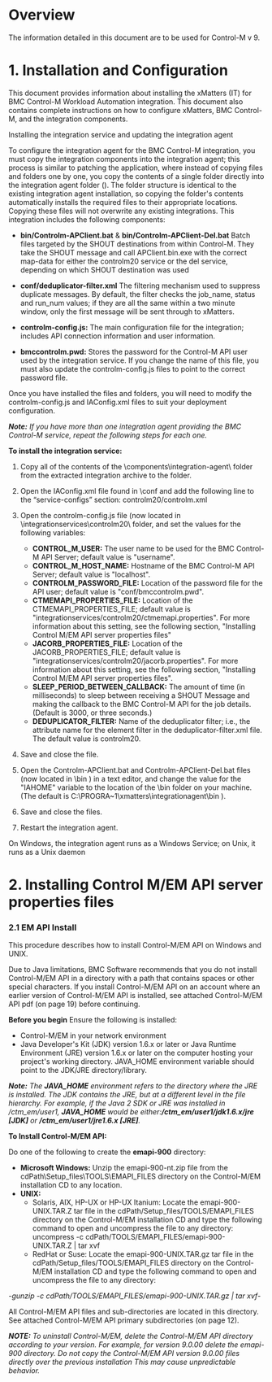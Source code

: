# Overview

The information detailed in this document are to be used for Control-M v 9. 

# 1. Installation and Configuration

This document provides information about installing the xMatters (IT) for BMC Control-M Workload Automation integration. This document also contains complete instructions on how to configure xMatters, BMC Control-M, and the integration components.

Installing the integration service and updating the integration agent

To configure the integration agent for the BMC Control-M integration, you must copy the integration components into the integration agent; this process is similar to patching the application, where instead of copying files and folders one by one, you copy the contents of a single folder directly into the integration agent folder (<IAHOME>). The folder structure is identical to the existing integration agent installation, so copying the folder's contents automatically installs the required files to their appropriate locations. Copying these files will not overwrite any existing integrations. This integration includes the following components:

* **bin/Controlm-APClient.bat** & **bin/Controlm-APClient-Del.bat**
Batch files targeted by the SHOUT destinations from within Control-M. They take the SHOUT message and call APClient.bin.exe with the correct map-data for either the controlm20 service or the del service, depending on which SHOUT destination was used

* **conf/deduplicator-filter.xml**
The filtering mechanism used to suppress duplicate messages. By default, the filter checks the job_name, status and run_num values; if they are all the same within a two minute window, only the first message will be sent through to xMatters.

* **controlm-config.js:** The main configuration file for the integration; includes API connection information and user information.

* **bmccontrolm.pwd:** Stores the password for the Control-M API user used by the integration service. If you change the name of this file, you must also update the controlm-config.js files to point to the correct password file.


Once you have installed the files and folders, you will need to modify the controlm-config.js and IAConfig.xml files to suit your deployment configuration.

_**Note:** If you have more than one integration agent providing the BMC Control-M service, repeat the following steps for each one._

**To install the integration service:**

1. Copy all of the contents of the \components\integration-agent\ folder from the extracted integration archive to the <IAHOME> folder.

2. Open the IAConfig.xml file found in <IAHOME>\conf and add the following line to the “service-configs” section: <path>controlm20/controlm.xml</path>

3. Open the controlm-config.js file (now located in <IAHOME>\integrationservices\controlm20\ folder, and set the values for the following variables:
   * **CONTROL_M_USER:** The user name to be used for the BMC Control-M API Server; default value is "username".
   * **CONTROL_M_HOST_NAME:** Hostname of the BMC Control-M API Server; default value is "localhost".
   * **CONTROLM_PASSWORD_FILE:** Location of the password file for the API user; default value is "conf/bmccontrolm.pwd".
   * **CTMEMAPI_PROPERTIES_FILE:** Location of the CTMEMAPI_PROPERTIES_FILE; default value is "integrationservices/controlm20/ctmemapi.properties". For more information about this setting, see the following section, "Installing Control M/EM API server properties files"
   * **JACORB_PROPERTIES_FILE:** Location of the JACORB_PROPERTIES_FILE; default value is "integrationservices/controlm20/jacorb.properties". For more information about this setting, see the following section, "Installing Control M/EM API server properties files".
   * **SLEEP_PERIOD_BETWEEN_CALLBACK:** The amount of time (in milliseconds) to sleep between receiving a SHOUT Message and making the callback to the BMC Control-M API for the job details. (Default is 3000, or three seconds.)
   * **DEDUPLICATOR_FILTER:** Name of the deduplicator filter; i.e., the attribute name for the element filter in the deduplicator-filter.xml file. The default value is controlm20.

4. Save and close the file.

5. Open the Controlm-APClient.bat and Controlm-APClient-Del.bat files (now located in <IAHOME>\bin ) in a text editor, and change the value for the "IAHOME" variable to the location of the <IAHOME>\bin folder on your machine. (The default is C:\PROGRA~1\xmatters\integrationagent\bin ).

6. Save and close the files.

7. Restart the integration agent. 

On Windows, the integration agent runs as a Windows Service; on Unix, it runs as a Unix daemon


# 2. Installing Control M/EM API server properties files

### 2.1 EM API Install
This procedure describes how to install Control-M/EM API on Windows and UNIX. 

Due to Java limitations, BMC Software recommends that you do not install Control-M/EM API in a directory with a path that contains spaces or other special characters. If you install Control-M/EM API on an account where an earlier version of Control-M/EM API is installed, see attached Control-M/EM API pdf (on page 19) before continuing. 

**Before you begin**
Ensure the following is installed: 

   * Control-M/EM in your network environment 
   * Java Developer's Kit (JDK) version 1.6.x or later or Java Runtime Environment (JRE) version 1.6.x or later on the computer hosting your project's working directory. JAVA_HOME environment variable should point to the JDK/JRE directory/library.

_**Note:** The **JAVA_HOME** environment refers to the directory where the JRE is installed. The JDK contains the JRE, but at a different level in the file hierarchy. For example, if the Java 2 SDK or JRE was installed in /ctm_em/user1, **JAVA_HOME** would be either:**/ctm_em/user1/jdk1.6.x/jre [JDK]** or **/ctm_em/user1/jre1.6.x [JRE]**._

**To Install Control-M/EM API:** 

Do one of the following to create the **emapi-900** directory:

* **Microsoft Windows:** Unzip the emapi-900-nt.zip file from the cdPath\Setup_files\TOOLS\EMAPI_FILES directory on the Control-M/EM installation CD to any location.
* **UNIX:**
   * Solaris, AIX, HP-UX or HP-UX Itanium: Locate the emapi-900-UNIX.TAR.Z tar file in the cdPath/Setup_files/TOOLS/EMAPI_FILES directory on the Control-M/EM installation CD and type the following command to open and uncompress the file to any directory: uncompress -c cdPath/TOOLS/EMAPI_FILES/emapi-900-UNIX.TAR.Z | tar xvf 
   * RedHat or Suse: Locate the emapi-900-UNIX.TAR.gz tar file in the cdPath/Setup_files/TOOLS/EMAPI_FILES directory on the Control-M/EM installation CD and type the following command to open and uncompress the file to any directory: 

_-gunzip -c cdPath/TOOLS/EMAPI_FILES/emapi-900-UNIX.TAR.gz | tar xvf-_
 
All Control-M/EM API files and sub-directories are located in this directory. See attached Control-M/EM API primary subdirectories (on page 12). 

_**NOTE:** To uninstall Control-M/EM, delete the Control-M/EM API directory according to your version. For example, for version 9.0.00 delete the emapi-900 directory. Do not copy the Control-M/EM API version 9.0.00 files directly over the previous installation This may cause unpredictable behavior._
